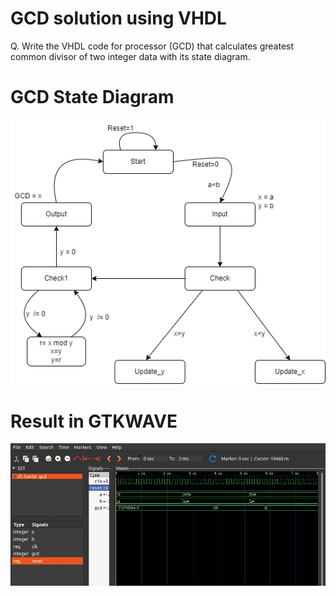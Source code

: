 # GCD solution using VHDL

Q. Write the VHDL code for processor (GCD) that calculates greatest common divisor of two integer data with its state diagram.<br>

# GCD State Diagram
<img src="./gcdstate.png" alt="GCD" />

# Result in GTKWAVE
<img src="./GCD.png" alt="GCD" />
